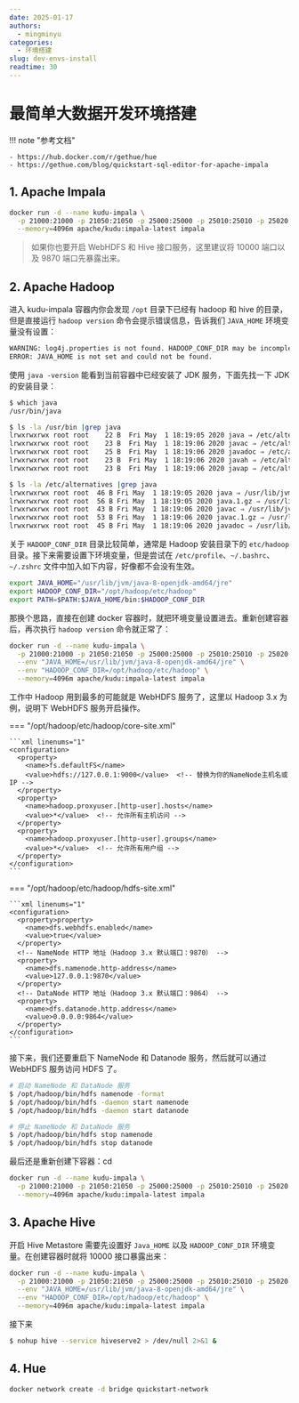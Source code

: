 ```yaml
---
date: 2025-01-17
authors:
  - mingminyu
categories:
  - 环境搭建
slug: dev-envs-install
readtime: 30
---
```


# 最简单大数据开发环境搭建


!!! note "参考文档"

    - https://hub.docker.com/r/gethue/hue
    - https://gethue.com/blog/quickstart-sql-editor-for-apache-impala

## 1. Apache Impala

```bash
docker run -d --name kudu-impala \
  -p 21000:21000 -p 21050:21050 -p 25000:25000 -p 25010:25010 -p 25020:25020 \
  --memory=4096m apache/kudu:impala-latest impala
```


> 如果你也要开启 WebHDFS 和 Hive 接口服务，这里建议将 10000 端口以及 9870 端口先暴露出来。

## 2. Apache Hadoop

进入 kudu-impala 容器内你会发现 `/opt` 目录下已经有 hadoop 和 hive 的目录，但是直接运行 `hadoop version` 命令会提示错误信息，告诉我们 `JAVA_HOME` 环境变量没有设置：

```bash
WARNING: log4j.properties is not found. HADOOP_CONF_DIR may be incomplete.
ERROR: JAVA_HOME is not set and could not be found.
```

使用 `java -version` 能看到当前容器中已经安装了 JDK 服务，下面先找一下 JDK 的安装目录：

```bash linenums="1" hl_lines="12"
$ which java
/usr/bin/java

$ ls -la /usr/bin |grep java
lrwxrwxrwx root root    22 B  Fri May  1 18:19:05 2020 java ⇒ /etc/alternatives/java
lrwxrwxrwx root root    23 B  Fri May  1 18:19:06 2020 javac ⇒ /etc/alternatives/javac
lrwxrwxrwx root root    25 B  Fri May  1 18:19:06 2020 javadoc ⇒ /etc/alternatives/javadoc
lrwxrwxrwx root root    23 B  Fri May  1 18:19:06 2020 javah ⇒ /etc/alternatives/javah
lrwxrwxrwx root root    23 B  Fri May  1 18:19:06 2020 javap ⇒ /etc/alternatives/javap

$ ls -la /etc/alternatives |grep java
lrwxrwxrwx root root  46 B Fri May  1 18:19:05 2020 java ⇒ /usr/lib/jvm/java-8-openjdk-amd64/jre/bin/java
lrwxrwxrwx root root  56 B Fri May  1 18:19:05 2020 java.1.gz ⇒ /usr/lib/jvm/java-8-openjdk-amd64/jre/man/man1/java.1.gz
lrwxrwxrwx root root  43 B Fri May  1 18:19:06 2020 javac ⇒ /usr/lib/jvm/java-8-openjdk-amd64/bin/javac
lrwxrwxrwx root root  53 B Fri May  1 18:19:06 2020 javac.1.gz ⇒ /usr/lib/jvm/java-8-openjdk-amd64/man/man1/javac.1.gz
lrwxrwxrwx root root  45 B Fri May  1 18:19:06 2020 javadoc ⇒ /usr/lib/jvm/java-8-openjdk-amd64/bin/javadoc
```

关于 `HADOOP_CONF_DIR` 目录比较简单，通常是 Hadoop 安装目录下的 `etc/hadoop` 目录。接下来需要设置下环境变量，但是尝试在 `/etc/profile`、`~/.bashrc`、`~/.zshrc` 文件中加入如下内容，好像都不会没有生效。

```bash
export JAVA_HOME="/usr/lib/jvm/java-8-openjdk-amd64/jre"
export HADOOP_CONF_DIR="/opt/hadoop/etc/hadoop"
export PATH=$PATH:$JAVA_HOME/bin:$HADOOP_CONF_DIR
```

那换个思路，直接在创建 docker 容器时，就把环境变量设置进去。重新创建容器后，再次执行 `hadoop version` 命令就正常了：

```bash
docker run -d --name kudu-impala \
  -p 21000:21000 -p 21050:21050 -p 25000:25000 -p 25010:25010 -p 25020:25020 \
  --env "JAVA_HOME=/usr/lib/jvm/java-8-openjdk-amd64/jre" \
  --env "HADOOP_CONF_DIR=/opt/hadoop/etc/hadoop" \
  --memory=4096m apache/kudu:impala-latest impala
```

工作中 Hadoop 用到最多的可能就是 WebHDFS 服务了，这里以 Hadoop 3.x 为例，说明下 WebHDFS 服务开启操作。

=== "/opt/hadoop/etc/hadoop/core-site.xml"

    ```xml linenums="1"
    <configuration>
      <property>
        <name>fs.defaultFS</name>
        <value>hdfs://127.0.0.1:9000</value>  <!-- 替换为你的NameNode主机名或IP -->
      </property>
      <property>
        <name>hadoop.proxyuser.[http-user].hosts</name>
        <value>*</value>  <!-- 允许所有主机访问 -->
      </property>
      <property>
        <name>hadoop.proxyuser.[http-user].groups</name>
        <value>*</value>  <!-- 允许所有用户组 -->
      </property>
    </configuration>
    ```

=== "/opt/hadoop/etc/hadoop/hdfs-site.xml"

    ```xml linenums="1"
    <configuration>
      <property>property>
        <name>dfs.webhdfs.enabled</name>
        <value>true</value>
      </property>
      <!-- NameNode HTTP 地址（Hadoop 3.x 默认端口：9870） -->
      <property>
        <name>dfs.namenode.http-address</name>
        <value>127.0.0.1:9870</value>
      </property>
      <!-- DataNode HTTP 地址（Hadoop 3.x 默认端口：9864） -->
      <property>
        <name>dfs.datanode.http.address</name>
        <value>0.0.0.0:9864</value>
      </property>
    </configuration>
    ```

接下来，我们还要重启下 NameNode 和 Datanode 服务，然后就可以通过 WebHDFS 服务访问 HDFS 了。

```bash
# 启动 NameNode 和 DataNode 服务
$ /opt/hadoop/bin/hdfs namenode -format
$ /opt/hadoop/bin/hdfs -daemon start namenode
$ /opt/hadoop/bin/hdfs -daemon start datanode

# 停止 NameNode 和 DataNode 服务
$ /opt/hadoop/bin/hdfs stop namenode
$ /opt/hadoop/bin/hdfs stop datanode
```

最后还是重新创建下容器：cd

```bash
docker run -d --name kudu-impala \
  -p 21000:21000 -p 21050:21050 -p 25000:25000 -p 25010:25010 -p 25020:25020 -p 9870:9870 \
  --memory=4096m apache/kudu:impala-latest impala
```

## 3. Apache Hive

开启 Hive Metastore 需要先设置好 `Java_HOME` 以及 `HADOOP_CONF_DIR` 环境变量。在创建容器时就将 10000 接口暴露出来：

```bash
docker run -d --name kudu-impala \
  -p 21000:21000 -p 21050:21050 -p 25000:25000 -p 25010:25010 -p 25020:25020 -p 9870:9870 -p 10000:10000 \
  --env "JAVA_HOME=/usr/lib/jvm/java-8-openjdk-amd64/jre" \
  --env "HADOOP_CONF_DIR=/opt/hadoop/etc/hadoop" \
  --memory=4096m apache/kudu:impala-latest impala
```

接下来

```bash
$ nohup hive --service hiveserve2 > /dev/null 2>&1 &
```

## 4. Hue

```bash
docker network create -d bridge quickstart-network
```


